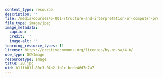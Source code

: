 ```yaml
---
content_type: resource
description: ''
file: /media/courses/6-001-structure-and-interpretation-of-computer-programs-spring-2005/b1ffb01180c304b21b1ebcde46d7d7a7_2B.jpg
file_type: image/jpeg
image_metadata:
  caption: ''
  credit: ''
  image-alt: ''
learning_resource_types: []
license: https://creativecommons.org/licenses/by-nc-sa/4.0/
ocw_type: OCWImage
resourcetype: Image
title: 2B.jpg
uid: b1ffb011-80c3-04b2-1b1e-bcde46d7d7a7
---
```

